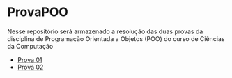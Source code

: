 # ProvaPOO

Nesse repositório será armazenado a resolução das duas provas da disciplina de Programação Orientada a Objetos (POO) do curso de Ciências da Computação

- [Prova 01](./prova01)
- [Prova 02](./prova02)